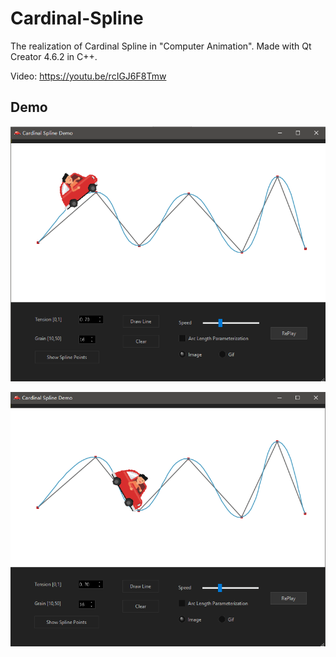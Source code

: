 # Cardinal-Spline
The realization of Cardinal Spline in "Computer Animation". Made with Qt Creator 4.6.2 in C++. 

Video: https://youtu.be/rcIGJ6F8Tmw

## Demo
![image](pic1.png)

[![IMAGE ALT TEXT](pic2.png)](https://youtu.be/rcIGJ6F8Tmw "CameraMaster")